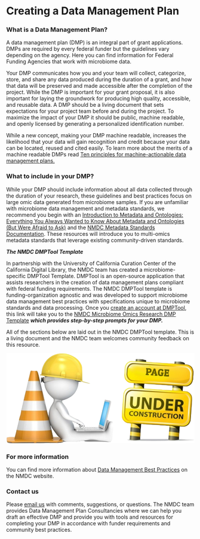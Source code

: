 # Creating a Data Management Plan

### What is a Data Management Plan? 

A data management plan (DMP) is an integral part of grant applications. DMPs are required by every federal funder but the guidelines vary depending on the agency. Here you can find information for Federal Funding Agencies that work with microbiome data.  

Your DMP communicates how you and your team will collect, categorize, store, and share any data produced during the duration of a grant, and how that data will be preserved and made accessible after the completion of the project. While the DMP is important for your grant proposal, it is also important for laying the groundwork for producing high quality, accessible, and reusable data. A DMP should be a living document that sets expectations for your project team before and during the project. To maximize the impact of your DMP it should be public, machine readable, and openly licensed by generating a personalized identification number. 

While a new concept, making your DMP machine readable, increases the likelihood that your data will gain recognition and credit because your data can be located, reused and cited easily. To learn more about the merits of a machine readable DMPs read [Ten principles for machine-actionable data management plans.](https://journals.plos.org/ploscompbiol/article?id=10.1371/journal.pcbi.1006750) 

### What to include in your DMP? 

While your DMP should include information about all data collected through the duration of your research, these guidelines and best practices focus on large omic data generated from microbiome samples. If you are unfamiliar with microbiome data management and metadata standards, we recommend you begin with an [Introduction to Metadata and Ontologies: Everything You Always Wanted to Know About Metadata and Ontologies (But Were Afraid to Ask)](https://microbiomedata.org/introduction-to-metadata-and-ontologies/) and the [NMDC Metadata Standards Documentation](https://nmdc-documentation.readthedocs.io/en/latest/reference/metadata/combined_schema_docs.html). These resources will introduce you to multi-omics metadata standards that leverage existing community-driven standards. 

***The NMDC DMPTool Template***

In partnership with the University of California Curation Center of the California Digital Library, the NMDC team has created a microbiome-specific DMPTool Template. DMPTool is an open-source application that assists researchers in the creation of data management plans compliant with federal funding requirements. The NMDC DMPTool template is funding-organization agnostic and was developed to support microbiome data management best practices with specifications unique to microbiome standards and data processing. Once you [create an account at DMPTool](https://dmptool.org/), this link will take you to the [NMDC Microbiome Omics Research DMP Template](https://dmptool.org/plans?plan%5Bfunder%5D%5Bid%5D=%7B+%22id%22%3A+4265%2C+%22name[…]Microbiome+Data+Collaborative%22+%7D&plan%5Btemplate_id%5D=1321) ***which provides step-by-step prompts for your DMP.***

All of the sections below are laid out in the NMDC DMPTool template. This is a living document and the NMDC team welcomes community feedback on this resource. 

![](../_static/images/other/construction_5_kindpng_2708235.png)


### For more information 
You can find more information about [Data Management Best Practices](https://microbiomedata.org/data-management/) on the NMDC website.

### Contact us

Please [email us](https://microbiomedata.org/contact/) with comments, suggestions, or questions. The NMDC team provides Data Management Plan Consultancies where we can help you draft an effective DMP and provide you with tools and resources for completing your DMP in accordance with funder requirements and community best practices. 
 
